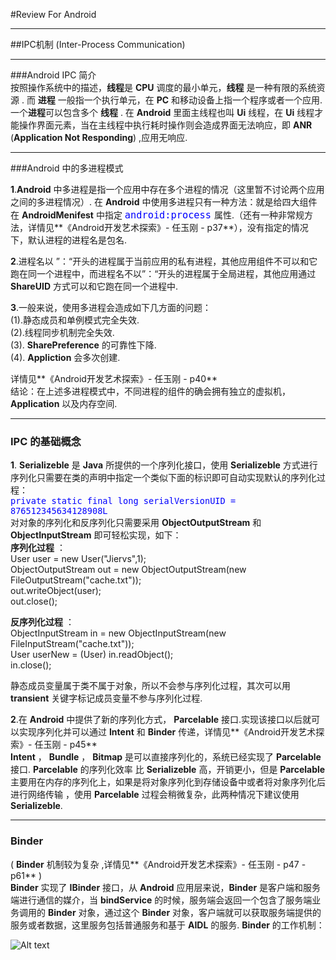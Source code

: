 #Review For Android
***
##IPC机制 (Inter-Process Communication)
***
###Android IPC 简介   
按照操作系统中的描述，**线程**是 **CPU** 调度的最小单元，**线程** 是一种有限的系统资源 .  而 **进程** 一般指一个执行单元，在 **PC** 和移动设备上指一个程序或者一个应用.一个**进程**可以包含多个 **线程** . 在 **Android** 里面主线程也叫 **Ui** 线程，在 **Ui** 线程才能操作界面元素，当在主线程中执行耗时操作则会造成界面无法响应，即 **ANR** (**Application Not Responding**) ,应用无响应.
***
###Android 中的多进程模式

**1**.**Android** 中多进程是指一个应用中存在多个进程的情况（这里暂不讨论两个应用之间的多进程情况）. 在 **Android** 中使用多进程只有一种方法：就是给四大组件在 **AndroidMenifest** 中指定 <font size = 4 color = blue>`android:process` </font> 属性.（还有一种非常规方法，详情见**《Android开发艺术探索》- 任玉刚 - p37**），没有指定的情况下，默认进程的进程名是包名.  

**2**.进程名以 ”：“开头的进程属于当前应用的私有进程，其他应用组件不可以和它跑在同一个进程中，而进程名不以”：“开头的进程属于全局进程，其他应用通过 **ShareUID** 方式可以和它跑在同一个进程中.

**3**.一般来说，使用多进程会造成如下几方面的问题：  
(1).静态成员和单例模式完全失效.   
(2).线程同步机制完全失效.   
(3). **SharePreference** 的可靠性下降.   
(4). **Appliction** 会多次创建.  

详情见**《Android开发艺术探索》- 任玉刚 - p40**    
结论：在上述多进程模式中，不同进程的组件的确会拥有独立的虚拟机，**Application**  以及内存空间.   
***
### **IPC** 的基础概念
**1**. **Serializeble** 是 **Java** 所提供的一个序列化接口，使用 **Serializeble** 方式进行序列化只需要在类的声明中指定一个类似下面的标识即可自动实现默认的序列化过程：  
<font size = 3 color = blue>`private static final long serialVersionUID = 876512345634128908L` </font>  
对对象的序列化和反序列化只需要采用 **ObjectOutputStream** 和 **ObjectInputStream** 即可轻松实现，如下：  
**序列化过程** ：  
    User user = new User("Jiervs",1);  
    ObjectOutputStream out = new ObjectOutputStream(new FileOutputStream("cache.txt"));   
    out.writeObject(user);  
    out.close();   
    
**反序列化过程** ：  
    ObjectInputStream in = new ObjectInputStream(new FileInputStream("cache.txt"));  
    User userNew = (User) in.readObject();   
    in.close(); 
    
静态成员变量属于类不属于对象，所以不会参与序列化过程，其次可以用 **transient** 关键字标记成员变量不参与序列化过程.

**2**.在 **Android** 中提供了新的序列化方式， **Parcelable** 接口.实现该接口以后就可以实现序列化并可以通过 **Intent** 和 **Binder** 传递，详情见**《Android开发艺术探索》- 任玉刚 - p45**  
**Intent** ， **Bundle** ， **Bitmap** 是可以直接序列化的，系统已经实现了 **Parcelable** 接口.  **Parcelable** 的序列化效率 比 **Serializeble** 高，开销更小，但是 **Parcelable** 主要用在内存的序列化上，如果是将对象序列化到存储设备中或者将对象序列化后进行网络传输 ，使用 **Parcelable** 过程会稍微复杂，此两种情况下建议使用 **Serializeble**.  

***
### **Binder**  
( **Binder** 机制较为复杂 ,详情见**《Android开发艺术探索》- 任玉刚 - p47 - p61**   )  
**Binder** 实现了 **IBinder** 接口，从 **Android** 应用层来说，**Binder** 是客户端和服务端进行通信的媒介，当 **bindService** 的时候，服务端会返回一个包含了服务端业务调用的 **Binder** 对象，通过这个 **Binder** 对象，客户端就可以获取服务端提供的服务或者数据，这里服务包括普通服务和基于 **AIDL** 的服务.  **Binder** 的工作机制：  

![Alt text]([https://raw.githubusercontent.com/Jiervs/RepsitoryResource/master/Dwelling-in-the-past/binder.png](https://raw.githubusercontent.com/Jiervs/RepsitoryResource/master/Dwelling-in-the-past/binder.png))
